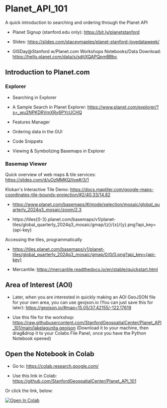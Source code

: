 # Planet_API_101
 A quick introduction to searching and ordering through the Planet API


* Planet Signup (stanford.edu only): <https://bit.ly/planetstanford>  

* Slides: <https://slides.com/staceymaples/planet-stanford-lovedataweek/>

* GISDay@Stanford w/Planet.com Workshops Notebooks/Data Download: <https://hello.planet.com/data/s/sdtjXQAPQpmBBbc>

## Introduction to Planet.com

### Explorer

* Searching in Explorer
* A Sample Search in Planet Explorer:
https://www.planet.com/explorer/?s=_wu2NPKDRVmXRy6PYcUCHQ
* Features Manager

* Ordering data in the GUI
* Code Snippets
* Viewing & Symbolizing Basemaps in Explorer

### Basemap Viewer

Quick overview of web maps & tile services: https://slides.com/d/uOzMMKQ/live#/3/1 

Klokan's Interactive Tile Demo: https://docs.maptiler.com/google-maps-coordinates-tile-bounds-projection/#2/40.33/14.82 

* https://www.planet.com/basemaps/#/mode/selection/mosaic/global_quarterly_2024q3_mosaic/zoom/2.3

* https://tiles{0-3}.planet.com/basemaps/v1/planet-tiles/global_quarterly_2024q3_mosaic/gmap/{z}/{x}/{y}.png?api_key={api-key}

Accessing the tiles, programmatically

* https://tiles.planet.com/basemaps/v1/planet-tiles/global_quarterly_2024q3_mosaic/gmap/0/0/0.png?api_key={api-key}

* Mercantile: https://mercantile.readthedocs.io/en/stable/quickstart.html 

## Area of Interest (AOI)

* Later, when you are interested in quickly making an AOI GeoJSON file for your own area, you can use geojson.io (You can just save this for later): <https://geojson.io/#map=15.05/37.42155/-122.17619>

* Use this file for the workshop: <https://raw.githubusercontent.com/StanfordGeospatialCenter/Planet_API_101/main/lakelagunita.geojson> (Download it to your machine, then drag&drop it to your Colabs File Panel, once you have the Python Notebook opened)

## Open the Notebook in Colab

* Go to: https://colab.research.google.com/

* Use this link in Colab: <https://github.com/StanfordGeospatialCenter/Planet_API_101> 

Or click the link, below:

<a target="_blank" href="https://colab.research.google.com/github/StanfordGeospatialCenter/Planet_API_101/blob/main/planet_API_101_LakeLagunita.ipynb">
  <img src="https://colab.research.google.com/assets/colab-badge.svg" alt="Open In Colab"/>
</a>
